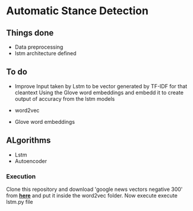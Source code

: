 # Automatic Stance Detection

## Things done

* Data preprocessing   
* lstm architecture defined  

## To do

* Improve Input taken by Lstm to be vector generated by TF-IDF for that cleantext
  Using the Glove word embeddings and embedd it to create output of accuracy from the lstm models

* word2vec
* Glove word embeddings

## ALgorithms

* Lstm
* Autoencoder

### Execution

Clone this repository and download 'google news vectors negative 300' from **[here](https://s3.amazonaws.com/dl4j-distribution/GoogleNews-vectors-negative300.bin.gz)** and put it inside the word2vec folder.
Now execute execute lstm.py file
